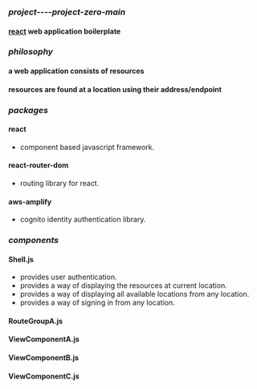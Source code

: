 ### *project----project-zero-main*  
#### [react](https://reactjs.org 'react homepage') web application boilerplate  
### *philosophy*  
#### a web application consists of resources  
#### resources are found at a location using their address/endpoint
### *packages*
#### react  
  * component based javascript framework.
  
#### react-router-dom  
  * routing library for react.
  
#### aws-amplify  
  * cognito identity authentication library.  
### *components*   
#### Shell.js   
* provides user authentication.
* provides a way of displaying the resources at current location.
* provides a way of displaying all available locations from any location.
* provides a way of signing in from any location.
#### RouteGroupA.js   
#### ViewComponentA.js  
#### ViewComponentB.js  
#### ViewComponentC.js

